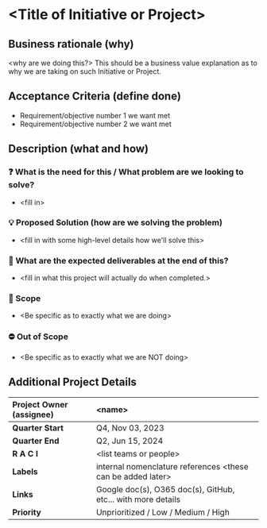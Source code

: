 # \<Title of Initiative or Project\>

## Business rationale  (why)

\<why are we doing this?\>  This should be a business value explanation as to why we are taking on such Initiative or Project.

## Acceptance Criteria  (define done)

* Requirement/objective number 1 we want met
* Requirement/objective number 2 we want met

## Description (what and how)

### :question: What is the need for this / What problem are we looking to solve?

* \<fill in\>

### :bulb: Proposed Solution (how are we solving the problem)

* \<fill in with some high-level details how we'll solve this\>

### :checkered_flag: What are the expected deliverables at the end of this?

* \<fill in what this project will actually do when completed.\>

### 🎯 Scope

* \<Be specific as to exactly what we are doing\>

### :no_entry: Out of Scope

* \<Be specific as to exactly what we are NOT doing\>


## Additional Project Details

| Project Owner (assignee) | \<name\> |
| :---- | :---- |
| **Quarter Start** | Q4, Nov 03, 2023 |
| **Quarter End** | Q2, Jun 15, 2024 |
| **R A C I** | \<list teams or people\> |
| **Labels** | internal nomenclature references \<these can be added later\> |
| **Links** | Google doc(s), O365 doc(s), GitHub, etc... with more details |
| **Priority** | Unprioritized / Low / Medium / High |
